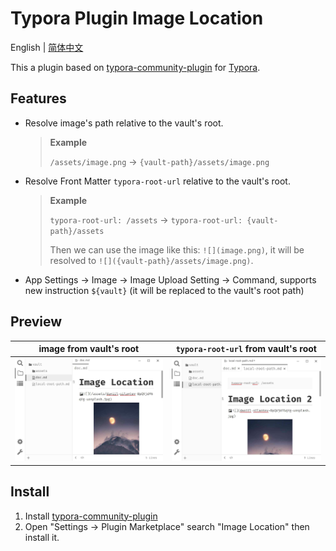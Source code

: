 # Typora Plugin Image Location

English | [简体中文](./README.zh-CN.md)

This a plugin based on [typora-community-plugin][core] for [Typora](https://typora.io).

## Features

- Resolve image's path relative to the vault's root.

  > **Example**
  >
  > `/assets/image.png` → `{vault-path}/assets/image.png`

- Resolve Front Matter `typora-root-url` relative to the vault's root.

  > **Example**
  >
  > `typora-root-url: /assets` → `typora-root-url: {vault-path}/assets`
  >
  > Then we can use the image like this: `![](image.png)`, it will be resolved to `![]({vault-path}/assets/image.png)`.

- App Settings → Image → Image Upload Setting → Command, supports new instruction `${vault}` (it will be replaced to the vault's root path)

## Preview

| image from vault's root | `typora-root-url` from vault's root |
|:-----------------------:|:-----------------------------------:|
| ![](./docs/assets/base.jpg) | ![](./docs/assets/local-root-path.jpg) |

## Install

1. Install [typora-community-plugin][core]
2. Open "Settings -> Plugin Marketplace" search "Image Location" then install it.



[core]: https://github.com/typora-community-plugin/typora-community-plugin
